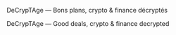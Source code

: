 DeCrypTAge — Bons plans, crypto & finance décryptés

DeCrypTAge — Good deals, crypto & finance decrypted
